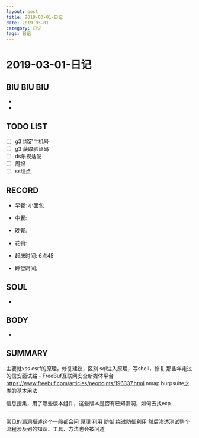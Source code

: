 ```yaml
---
layout: post
title: 2019-03-01-日记
date: 2019-03-01
category: 日记
tags: 日记
---
```

# 2019-03-01-日记
## BIU BIU BIU
- 
- 
 
## TODO LIST
- [ ] g3 绑定手机号
- [ ] g3 获取验证码
- [ ] ds乐视适配
- [ ] 周报
- [ ] ss埋点
 
## RECORD
- 早餐:  小面包
- 中餐:  
- 晚餐:  
 
- 花销:  
 
- 起床时间:  6点45
- 睡觉时间:  
 
## SOUL
- 
 
## BODY
- 
 
## SUMMARY
 
 主要就xss csrf的原理，修复建议，区别
 sql注入原理，写shell，修复
那些年走过的信安面试路 - FreeBuf互联网安全新媒体平台
https://www.freebuf.com/articles/neopoints/196337.html
nmap burpsuite之类的基本用法

信息搜集，用了哪些版本组件，这些版本是否有已知漏洞，如何去找exp


---

常见的漏洞描述这个一般都会问
原理 利用 防御 绕过防御利用 
然后渗透测试整个流程涉及到的知识、工具、方法也会被问道